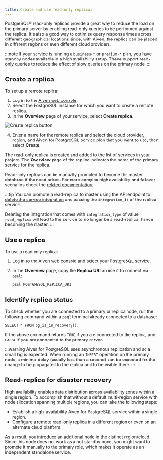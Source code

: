 ```yaml
---
title: Create and use read-only replicas
---
```


PostgreSQL® read-only replicas provide a great way to reduce the load on
the primary server by enabling read-only queries to be performed against
the replica. It's also a good way to optimise query response times
across different geographical locations since, with Aiven, the replica
can be placed in different regions or even different cloud providers.

:::note
If your service is running a `business-*` or `premium-*` plan, you have
standby nodes available in a high availability setup. These support
read-only queries to reduce the effect of slow queries on the primary
node.
:::

## Create a replica

To set up a remote replica:

1.  Log in to the [Aiven web console](https://console.aiven.io/).
2.  Select the PostgreSQL instance for which you want to create a remote
    replica.
3.  In the **Overview** page of your service, select **Create replica**.

![Create replica button](/images/products/postgresql/replica-create.png)

4.  Enter a name for the remote replica and select the cloud provider,
    region, and Aiven for PostgreSQL service plan that you want to use,
    then select **Create**.

The read-only replica is created and added to the list of services in
your project. The **Overview** page of the replica indicates the name of
the primary service for the replica.

Read-only replicas can be manually promoted to become the master
database if the need arises. For more complex high availability and
failover scenarios check the
[related documentation](/docs/products/postgresql/concepts/high-availability).

:::tip
You can promote a read-replica to master using the API endpoint to
[delete the service
integration](https://api.aiven.io/doc/#operation/ServiceIntegrationDelete)
and passing the `integration_id` of the replica service.

Deleting the integration that comes with `integration_type` of value
`read_replica` will lead to the service to no longer be a read-replica,
hence becoming the master.
:::

## Use a replica

To use a read only replica:

1.  Log in to the Aiven web console and select your PostgreSQL service.

2.  In the **Overview** page, copy the **Replica URI** an use it to
    connect via `psql`:

    ```
    psql POSTGRESQL_REPLICA_URI
    ```

## Identify replica status

To check whether you are connected to a primary or replica node, run the
following command within a `psql` terminal already connected to a
database:

```
SELECT * FROM pg_is_in_recovery();
```

If the above command returns `TRUE` if you are connected to the replica,
and `FALSE` if you are connected to the primary server.

:::warning
Aiven for PostgreSQL uses asynchronous replication and so a small lag is
expected. When running an `INSERT` operation on the primary node, a
minimal delay (usually less than a second) can be expected for the
change to be propagated to the replica and to be visible there.
:::

## Read-replica for disaster recovery

High availability enables data distribution across availability zones
within a single region. To accomplish that without a default
multi-region service with node allocation spanning multiple regions, you
can take the following steps:

-   Establish a high-availability Aiven for PostgreSQL service within a
    single region.
-   Configure a remote read-only replica in a different region or even
    on an alternate cloud platform.

As a result, you introduce an additional node in the distinct
region/cloud. Since this node does not work as a hot standby node, you
might want to promote it manually to the primary role, which makes it
operate as an independent standalone service.
